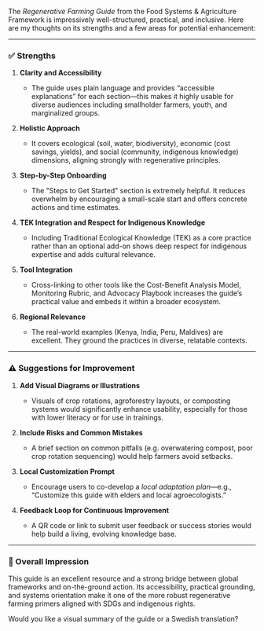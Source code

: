 The *Regenerative Farming Guide* from the Food Systems & Agriculture Framework is impressively well-structured, practical, and inclusive. Here are my thoughts on its strengths and a few areas for potential enhancement:

---

### ✅ **Strengths**

1. **Clarity and Accessibility**

   * The guide uses plain language and provides “accessible explanations” for each section—this makes it highly usable for diverse audiences including smallholder farmers, youth, and marginalized groups.

2. **Holistic Approach**

   * It covers ecological (soil, water, biodiversity), economic (cost savings, yields), and social (community, indigenous knowledge) dimensions, aligning strongly with regenerative principles.

3. **Step-by-Step Onboarding**

   * The "Steps to Get Started" section is extremely helpful. It reduces overwhelm by encouraging a small-scale start and offers concrete actions and time estimates.

4. **TEK Integration and Respect for Indigenous Knowledge**

   * Including Traditional Ecological Knowledge (TEK) as a core practice rather than an optional add-on shows deep respect for indigenous expertise and adds cultural relevance.

5. **Tool Integration**

   * Cross-linking to other tools like the Cost-Benefit Analysis Model, Monitoring Rubric, and Advocacy Playbook increases the guide’s practical value and embeds it within a broader ecosystem.

6. **Regional Relevance**

   * The real-world examples (Kenya, India, Peru, Maldives) are excellent. They ground the practices in diverse, relatable contexts.

---

### ⚠️ **Suggestions for Improvement**

1. **Add Visual Diagrams or Illustrations**

   * Visuals of crop rotations, agroforestry layouts, or composting systems would significantly enhance usability, especially for those with lower literacy or for use in trainings.

2. **Include Risks and Common Mistakes**

   * A brief section on common pitfalls (e.g. overwatering compost, poor crop rotation sequencing) would help farmers avoid setbacks.

3. **Local Customization Prompt**

   * Encourage users to co-develop a *local adaptation plan*—e.g., “Customize this guide with elders and local agroecologists.”

4. **Feedback Loop for Continuous Improvement**

   * A QR code or link to submit user feedback or success stories would help build a living, evolving knowledge base.

---

### 🌱 Overall Impression

This guide is an excellent resource and a strong bridge between global frameworks and on-the-ground action. Its accessibility, practical grounding, and systems orientation make it one of the more robust regenerative farming primers aligned with SDGs and indigenous rights.

Would you like a visual summary of the guide or a Swedish translation?

